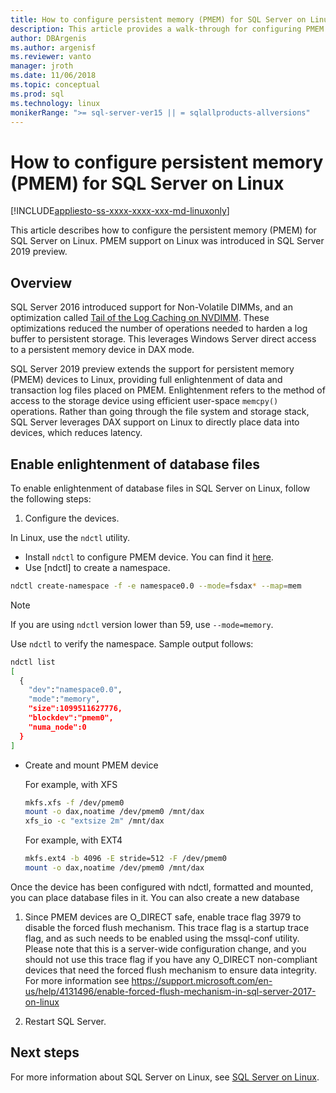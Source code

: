 ```yaml
---
title: How to configure persistent memory (PMEM) for SQL Server on Linux
description: This article provides a walk-through for configuring PMEM on Linux.
author: DBArgenis 
ms.author: argenisf
ms.reviewer: vanto
manager: jroth
ms.date: 11/06/2018
ms.topic: conceptual
ms.prod: sql
ms.technology: linux
monikerRange: ">= sql-server-ver15 || = sqlallproducts-allversions"
---
```

# How to configure persistent memory (PMEM) for SQL Server on Linux

[!INCLUDE[appliesto-ss-xxxx-xxxx-xxx-md-linuxonly](../includes/appliesto-ss-xxxx-xxxx-xxx-md-linuxonly.md)]

This article describes how to configure the persistent memory (PMEM) for SQL Server on Linux. PMEM support on Linux was introduced in SQL Server 2019 preview.

## Overview

SQL Server 2016 introduced support for Non-Volatile DIMMs, and an optimization called [Tail of the Log Caching on NVDIMM]( https://blogs.msdn.microsoft.com/bobsql/2016/11/08/how-it-works-it-just-runs-faster-non-volatile-memory-sql-server-tail-of-log-caching-on-nvdimm/). These optimizations reduced the number of operations needed to harden a log buffer to persistent storage. This leverages Windows Server direct access to a persistent memory device in DAX mode.

SQL Server 2019 preview extends the support for persistent memory (PMEM) devices to Linux, providing full enlightenment of data and transaction log files placed on PMEM. Enlightenment refers to the method of access to the storage device using efficient user-space `memcpy()` operations. Rather than going through the file system and storage stack, SQL Server leverages  DAX support on Linux to directly place data into devices, which reduces latency.

## Enable enlightenment of database files
To enable enlightenment of database files in SQL Server on Linux, follow the following steps:

1. Configure the devices.

  In Linux, use the `ndctl` utility.

  - Install `ndctl` to configure PMEM device. You can find it [here](https://docs.pmem.io/getting-started-guide/installing-ndctl).
  - Use [ndctl] to create a namespace.

  ```bash 
  ndctl create-namespace -f -e namespace0.0 --mode=fsdax* --map=mem
  ```

  >[!NOTE]
  >If you are using `ndctl` version lower than 59, use `--mode=memory`.

  Use `ndctl` to verify the namespace. Sample output follows:

```bash
ndctl list
[
  {
    "dev":"namespace0.0",
    "mode":"memory",
    "size":1099511627776,
    "blockdev":"pmem0",
    "numa_node":0
  }
]
```

  - Create and mount PMEM device

    For example, with XFS

    ```bash
    mkfs.xfs -f /dev/pmem0
    mount -o dax,noatime /dev/pmem0 /mnt/dax
    xfs_io -c "extsize 2m" /mnt/dax
    ```

    For example, with EXT4

    ```bash
    mkfs.ext4 -b 4096 -E stride=512 -F /dev/pmem0
    mount -o dax,noatime /dev/pmem0 /mnt/dax
    ```

  Once the device has been configured with ndctl, formatted and mounted, you can place database files in it. You can also create a new database 

1. Since PMEM devices are O_DIRECT safe, enable trace flag 3979 to disable the forced flush mechanism. This trace flag is a startup trace flag, and as such needs to be enabled using the mssql-conf utility. Please note that this is a server-wide configuration change, and you should not use this trace flag if you have any O_DIRECT non-compliant devices that need the forced flush mechanism to ensure data integrity. For more information see https://support.microsoft.com/en-us/help/4131496/enable-forced-flush-mechanism-in-sql-server-2017-on-linux

1. Restart SQL Server.

## Next steps

For more information about SQL Server on Linux, see [SQL Server on Linux](sql-server-linux-overview.md).
